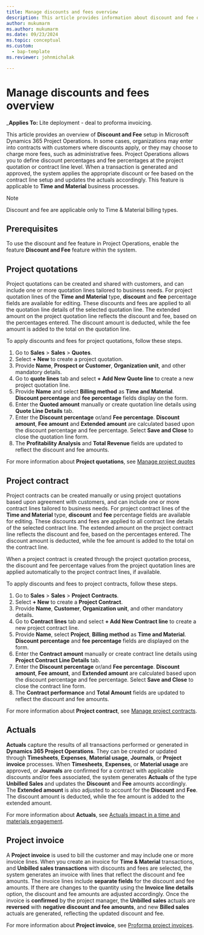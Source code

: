 ```yaml
---
title: Manage discounts and fees overview
description: This article provides information about discount and fee overview in Microsoft Dynamics 365 Project Operations.
author: mukumarm
ms.author: mukumarm
ms.date: 09/23/2024
ms.topic: conceptual
ms.custom: 
  - bap-template
ms.reviewer: johnmichalak

---
```

# Manage discounts and fees overview

_**Applies To:**  Lite deployment - deal to proforma invoicing.

This article provides an overview of **Discount and Fee** setup in Microsoft Dynamics 365 Project Operations. In some cases, organizations may enter into contracts with customers where discounts apply, or they may choose to charge more fees, such as administrative fees. Project Operations allows you to define discount percentages and fee percentages at the project quotation or contract line level. When a transaction is generated and approved, the system applies the appropriate discount or fee based on the contract line setup and updates the actuals accordingly. This feature is applicable to **Time and Material** business processes.

> [!NOTE]
> Discount and fee are applicable only to Time & Material billing types. 

## Prerequisites
To use the discount and fee feature in Project Operations, enable the feature **Discount and Fee** feature within the system.

## Project quotations

Project quotations can be created and shared with customers, and can include one or more quotation lines tailored to business needs. For project quotation lines of the **Time and Material** type, **discount** and **fee** percentage fields are available for editing. These discounts and fees are applied to all the quotation line details of the selected quotation line. The extended amount on the project quotation line reflects the discount and fee, based on the percentages entered. The discount amount is deducted, while the fee amount is added to the total on the quotation line. 

To apply discounts and fees for project quotations, follow these steps.

1. Go to **Sales** > **Sales** > **Quotes**.
1. Select **+ New** to create a project quotation.
1. Provide **Name**, **Prospect  or Customer**, **Organization unit**, and other mandatory details.
1. Go to **quote lines** tab and select **+ Add New Quote line** to create a new project quotation line.
1. Provide **Name** and select **Billing method** as **Time and Material**. **Discount percentage** and **fee percentage** fields display on the form.
1. Enter the **Quoted amount** manually or create quotation line details using **Quote Line Details** tab.
1. Enter the **Discount percentage** or/and **Fee percentage**. **Discount amount**, **Fee amount** and **Extended amount** are calculated based upon the discount percentage and fee percentage. Select **Save and Close** to close the quotation line form.
1. The **Profitability Analysis** and **Total Revenue** fields are updated to reflect the discount and fee amounts.

For more information about **Project quotations**, see [Manage project quotes](../articles/pro/sales/manage-quotes-sales.md)

## Project contract

Project contracts can be created manually or using project quotations based upon agreement with customers, and can include one or more contract lines tailored to business needs. For project contract lines of the **Time and Material** type, **discount** and **fee** percentage fields are available for editing. These discounts and fees are applied to all contract line details of the selected contract line. The extended amount on the project contract line reflects the discount and fee, based on the percentages entered. The discount amount is deducted, while the fee amount is added to the total on the contract line. 

When a project contract is created through the project quotation process, the discount and fee percentage values from the project quotation lines are applied automatically to the project contract lines, if available.

To apply discounts and fees to project contracts, follow these steps.

1. Go to **Sales** > **Sales** > **Project Contracts**.
1. Select **+ New** to create a **Project Contract**.
1. Provide **Name**, **Customer**, **Organization unit**, and other mandatory details.
1. Go to **Contract lines** tab and select **+ Add New Contract line** to create a new project contract line.
1. Provide **Name**, select **Project**, **Billing method** as **Time and Material**. **Discount percentage** and **fee percentage** fields are displayed on the form.
1. Enter the **Contract amount** manually or create contract line details using **Project Contract Line Details** tab.
1. Enter the **Discount percentage** or/and **Fee percentage**. **Discount amount**, **Fee amount**, and **Extended amount** are calculated based upon the discount percentage and fee percentage. Select **Save and Close** to close the contract line form.
1. The **Contract performance** and **Total Amount** fields are updated to reflect the discount and fee amounts.

For more information about **Project contract**, see [Manage project contracts](../articles/pro/sales/manage-contracts-sales.md).

## Actuals

**Actuals** capture the results of all transactions performed or generated in **Dynamics 365 Project Operations**. They can be created or updated through **Timesheets**, **Expenses**, **Material usage**, **Journals**, or **Project invoice** processes. When **Timesheets**, **Expenses**, or **Material usage** are approved, or **Journals** are confirmed for a contract with applicable discounts and/or fees associated, the system generates **Actuals** of the type **Unbilled Sales** and updates the **Discount** and **Fee** amounts accordingly. The **Extended amount** is also adjusted to account for the **Discount** and **Fee**. The discount amount is deducted, while the fee amount is added to the extended amount.

For more information about **Actuals**, see [Actuals impact in a time and materials engagement](../articles/actuals/ActualsonTM.md).

## Project invoice

A **Project invoice** is used to bill the customer and may include one or more invoice lines. When you create an invoice for **Time & Material** transactions, and **Unbilled sales transactions** with discounts and fees are selected, the system generates an invoice with lines that reflect the discount and fee amounts. The invoice lines include **separate fields** for the discount and fee amounts. If there are changes to the quantity using the **Invoice line details** option, the discount and fee amounts are adjusted accordingly. Once the invoice is **confirmed** by the project manager, the **Unbilled sales** actuals are **reversed** with **negative discount and fee amounts**, and new **Billed sales** actuals are generated, reflecting the updated discount and fee.

For more information about **Project invoice**, see [Proforma project invoices](../articles/pro/proforma-invoicing/create-manual-proforma-invoice-sales.md).
